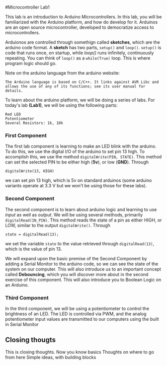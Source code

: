 #Microcontroller Lab1

This lab is an introduction to Arduino Microcontrollers. In this lab, you will be familiarized with the Arduino platform, and how do develop for it. Arduinos are an open source microcontroller, developed to democratize access to microcontrollers. <Insert description of hardware here> 

Arduionos are controlled through somethign called __sketches__, which are the arduino code format. A __sketch__ has two parts, `setup()` and `loop()`.  `setup()` is code that runs once, on startup, while *loop()* runs infinitely, continuously repeating. You can think of `loop()` as a `while(True)` loop.  This is where program logic should go. 

Note on the arduino language from the arduino website:

	The Arduino language is based on C/C++. It links against AVR Libc and allows the use of any of its functions; see its user manual for details. 


To learn about the arduino platform, we will be doing a series of labs.  For today's lab __(Lab1)__, we will be using the following parts:

	Red LED
	Potentiometer
	Several Resistors: 1k, 10k

### First Component
The first lab component is learning to make an LED blink with the arduino.  To do this, we use the digital I/O of the arduino to set pin 13 high. To accomplish this, we use the method `digitalWrite(PIN, STATE)`.  This method can set the selected PIN to be either high (__5v__), or low (__GND__). Through 

	digitalWrite(13, HIGH) 
we can set pin 13 high, which is 5v on standard arduinos (some arduino variants operate at 3.3 V but we won't be using those for these labs).

### Second Component
The second component is to learn about arduino logic and learning to use *input* as well as *output*. We will be using several methods, primarily `digitalRead(IN_PIN)`.  This method reads the state of a pin as either HIGH, or LOW, similar to the output `digitalWrite()`.  Through 

	state = digitalRead(13);
we set the variable `state` to the value retrieved through `digitalRead(13)`, which is the value of pin 13. 

We will expand upon the basic premise of the Second Component by adding a Serial Monitor to the arduino code, so we can see the state of the system on our computer.  This will also introduce us to an important concept called __Debouncing__, which you will discover more about in the second exercise of this component.  This will also introduce you to Boolean Logic on an Arduino.

### Third Component

In the third component, we will be using a potentiometer to control the brightness of an LED.  The LED is controlled via PWM, and the analog potentiometer input values are transmitted to our computers using the built in Serial Monitor
			
## Closing thougts
This is closing thoughts.
		Now you know basics 
		Thoughts on where to go from here
			Simple ideas, with building blocks
		
